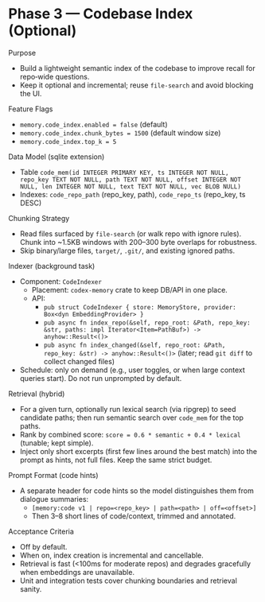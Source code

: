# Phase 3 — Codebase Index (Optional)

Purpose

- Build a lightweight semantic index of the codebase to improve recall for repo‑wide questions.
- Keep it optional and incremental; reuse `file-search` and avoid blocking the UI.

Feature Flags

- `memory.code_index.enabled = false` (default)
- `memory.code_index.chunk_bytes = 1500` (default window size)
- `memory.code_index.top_k = 5`

Data Model (sqlite extension)

- Table `code_mem(id INTEGER PRIMARY KEY, ts INTEGER NOT NULL, repo_key TEXT NOT NULL, path TEXT NOT NULL, offset INTEGER NOT NULL, len INTEGER NOT NULL, text TEXT NOT NULL, vec BLOB NULL)`
- Indexes: `code_repo_path` (repo_key, path), `code_repo_ts` (repo_key, ts DESC)

Chunking Strategy

- Read files surfaced by `file-search` (or walk repo with ignore rules). Chunk into ~1.5KB windows with 200–300 byte overlaps for robustness.
- Skip binary/large files, `target/`, `.git/`, and existing ignored paths.

Indexer (background task)

- Component: `CodeIndexer`
  - Placement: `codex-memory` crate to keep DB/API in one place.
  - API:
    - `pub struct CodeIndexer { store: MemoryStore, provider: Box<dyn EmbeddingProvider> }`
    - `pub async fn index_repo(&self, repo_root: &Path, repo_key: &str, paths: impl Iterator<Item=PathBuf>) -> anyhow::Result<()>`
    - `pub async fn index_changed(&self, repo_root: &Path, repo_key: &str) -> anyhow::Result<()>` (later; read `git diff` to collect changed files)
- Schedule: only on demand (e.g., user toggles, or when large context queries start). Do not run unprompted by default.

Retrieval (hybrid)

- For a given turn, optionally run lexical search (via ripgrep) to seed candidate paths; then run semantic search over `code_mem` for the top paths.
- Rank by combined score: `score = 0.6 * semantic + 0.4 * lexical` (tunable; kept simple).
- Inject only short excerpts (first few lines around the best match) into the prompt as hints, not full files. Keep the same strict budget.

Prompt Format (code hints)

- A separate header for code hints so the model distinguishes them from dialogue summaries:
  - `[memory:code v1 | repo=<repo_key> | path=<path> | off=<offset>]`
  - Then 3–8 short lines of code/context, trimmed and annotated.

Acceptance Criteria

- Off by default.
- When on, index creation is incremental and cancellable.
- Retrieval is fast (<100ms for moderate repos) and degrades gracefully when embeddings are unavailable.
- Unit and integration tests cover chunking boundaries and retrieval sanity.

